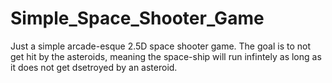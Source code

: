 # Simple_Space_Shooter_Game
Just a simple arcade-esque 2.5D space shooter game.
The goal is to not get hit by the asteroids, meaning the space-ship will run infintely as long as it does not get dsetroyed by an asteroid.
